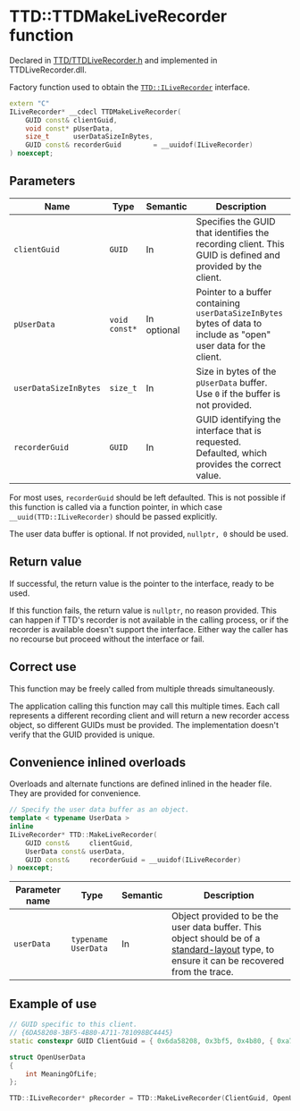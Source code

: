 # TTD::TTDMakeLiveRecorder function

Declared in [TTD/TTDLiveRecorder.h](README.md) and implemented in TTDLiveRecorder.dll.

Factory function used to obtain the [`TTD::ILiveRecorder`](interface-ILiveRecorder.md) interface.

```C++
extern "C"
ILiveRecorder* __cdecl TTDMakeLiveRecorder(
    GUID const& clientGuid,
    void const* pUserData,
    size_t      userDataSizeInBytes,
    GUID const& recorderGuid        = __uuidof(ILiveRecorder)
) noexcept;
```

## Parameters

| Name                  | Type          | Semantic    | Description
|-                      |-              |-            |-
| `clientGuid`          | `GUID`        | In          | Specifies the GUID that identifies the recording client. This GUID is defined and provided by the client.
| `pUserData`           | `void const*` | In optional | Pointer to a buffer containing `userDataSizeInBytes` bytes of data to include as "open" user data for the client.
| `userDataSizeInBytes` | `size_t`      | In          | Size in bytes of the `pUserData` buffer. Use `0` if the buffer is not provided.
| `recorderGuid`        | `GUID`        | In          | GUID identifying the interface that is requested. Defaulted, which provides the correct value.

For most uses, `recorderGuid` should be left defaulted. This is not possible if this function is called via a function pointer, in which case `__uuid(TTD::ILiveRecorder)` should be passed explicitly.

The user data buffer is optional. If not provided, `nullptr, 0` should be used.

## Return value

If successful, the return value is the pointer to the interface, ready to be used.

If this function fails, the return value is `nullptr`, no reason provided. This can happen if TTD's recorder is not available in the calling process, or if the recorder is available doesn't support the interface. Either way the caller has no recourse but proceed without the interface or fail.

## Correct use

This function may be freely called from multiple threads simultaneously.

The application calling this function may call this multiple times. Each call represents a different recording client and will return a new recorder access object, so different GUIDs must be provided. The implementation doesn't verify that the GUID provided is unique.

## Convenience inlined overloads

Overloads and alternate functions are defined inlined in the header file. They are provided for convenience.

```C++
// Specify the user data buffer as an object.
template < typename UserData >
inline
ILiveRecorder* TTD::MakeLiveRecorder(
    GUID const&     clientGuid,
    UserData const& userData,
    GUID const&     recorderGuid = __uuidof(ILiveRecorder)
) noexcept;
```

| Parameter name | Type                | Semantic | Description
|-               |-                    |-         |-
| `userData`     | `typename UserData` | In       | Object provided to be the user data buffer. This object should be of a [standard-layout](https://en.cppreference.com/w/cpp/named_req/StandardLayoutType) type, to ensure it can be recovered from the trace.

## Example of use

```C++
// GUID specific to this client.
// {6DA58208-3BF5-4B80-A711-781098BC4445}
static constexpr GUID ClientGuid = { 0x6da58208, 0x3bf5, 0x4b80, { 0xa7, 0x11, 0x78, 0x10, 0x98, 0xbc, 0x44, 0x45 } };

struct OpenUserData
{
    int MeaningOfLife;
};

TTD::ILiveRecorder* pRecorder = TTD::MakeLiveRecorder(ClientGuid, OpenUserData{ 42 });
```
